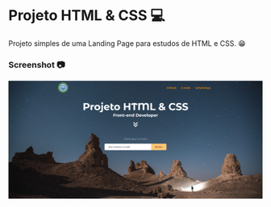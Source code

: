 # Projeto HTML & CSS 💻

Projeto simples de uma Landing Page para estudos de HTML e CSS. 😁

### Screenshot 📷

<p align="center"><img src="./assets/img/screen.png"></p>